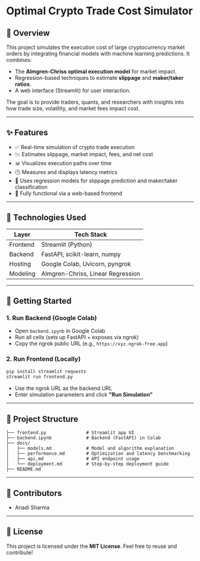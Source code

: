 # Optimal Crypto Trade Cost Simulator

## 📌 Overview

This project simulates the execution cost of large cryptocurrency market orders by integrating financial models with machine learning predictions. It combines:

* The **Almgren-Chriss optimal execution model** for market impact.
* Regression-based techniques to estimate **slippage** and **maker/taker ratios**.
* A web interface (Streamlit) for user interaction.

The goal is to provide traders, quants, and researchers with insights into how trade size, volatility, and market fees impact cost.

---

## ✨ Features

* ✅ Real-time simulation of crypto trade execution
* 📉 Estimates slippage, market impact, fees, and net cost
* 📊 Visualizes execution paths over time
* 🕒 Measures and displays latency metrics
* 🧠 Uses regression models for slippage prediction and maker/taker classification
* 📡 Fully functional via a web-based frontend

---

## 🧰 Technologies Used

| Layer    | Tech Stack                        |
| -------- | --------------------------------- |
| Frontend | Streamlit (Python)                |
| Backend  | FastAPI, scikit-learn, numpy      |
| Hosting  | Google Colab, Uvicorn, pyngrok    |
| Modeling | Almgren-Chriss, Linear Regression |

---

## 🚀 Getting Started

### 1. Run Backend (Google Colab)

* Open `backend.ipynb` in Google Colab
* Run all cells (sets up FastAPI + exposes via ngrok)
* Copy the ngrok public URL (e.g., `https://xyz.ngrok-free.app`)

### 2. Run Frontend (Locally)

```bash
pip install streamlit requests
streamlit run frontend.py
```

* Use the ngrok URL as the backend URL
* Enter simulation parameters and click **"Run Simulation"**

---

## 🧱 Project Structure

```
├── frontend.py               # Streamlit app UI
├── backend.ipynb             # Backend (FastAPI) in Colab
├── docs/
│   ├── models.md             # Model and algorithm explanation
│   ├── performance.md        # Optimization and latency benchmarking
│   ├── api.md                # API endpoint usage
│   └── deployment.md         # Step-by-step deployment guide
├── README.md
```

---

## 👥 Contributors

* Anadi Sharma

---

## 📄 License

This project is licensed under the **MIT License**. Feel free to reuse and contribute!

